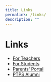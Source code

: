 ```yaml
---
title: Links
permalink: /links/
description: ""
---
```

# Links

*   [For Teachers](https://staging.dnwkm7pl2hkf8.amplifyapp.com/ptps/links/for-teachers)
*   [For Students](https://staging.dnwkm7pl2hkf8.amplifyapp.com/ptps/links/for-students)  
*   [Parents' Portal](https://staging.dnwkm7pl2hkf8.amplifyapp.com/parents-portal/school-terms-and-holidays)      
*   [PTPS Alumni](https://staging.dnwkm7pl2hkf8.amplifyapp.com/our-partners/pei-tong-alumni)